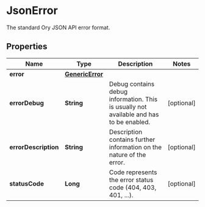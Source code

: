 

# JsonError

The standard Ory JSON API error format.

## Properties

Name | Type | Description | Notes
------------ | ------------- | ------------- | -------------
**error** | [**GenericError**](GenericError.md) |  | 
**errorDebug** | **String** | Debug contains debug information. This is usually not available and has to be enabled. |  [optional]
**errorDescription** | **String** | Description contains further information on the nature of the error. |  [optional]
**statusCode** | **Long** | Code represents the error status code (404, 403, 401, ...). |  [optional]




